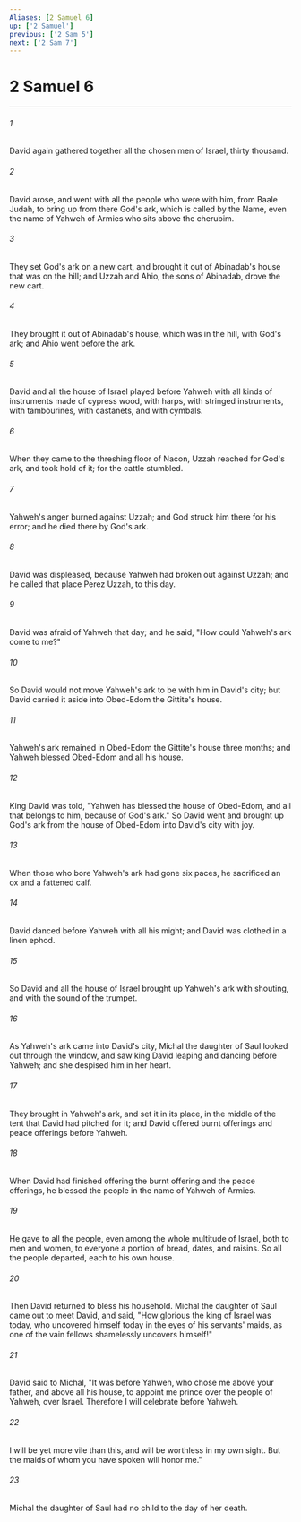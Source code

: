 ```yaml
---
Aliases: [2 Samuel 6]
up: ['2 Samuel']
previous: ['2 Sam 5']
next: ['2 Sam 7']
---
```

# 2 Samuel 6
***





###### 1 

David again gathered together all the chosen men of Israel, thirty thousand. 



###### 2 

David arose, and went with all the people who were with him, from Baale Judah, to bring up from there God's ark, which is called by the Name, even the name of Yahweh of Armies who sits above the cherubim. 



###### 3 

They set God's ark on a new cart, and brought it out of Abinadab's house that was on the hill; and Uzzah and Ahio, the sons of Abinadab, drove the new cart. 



###### 4 

They brought it out of Abinadab's house, which was in the hill, with God's ark; and Ahio went before the ark. 



###### 5 

David and all the house of Israel played before Yahweh with all kinds of instruments made of cypress wood, with harps, with stringed instruments, with tambourines, with castanets, and with cymbals. 



###### 6 

When they came to the threshing floor of Nacon, Uzzah reached for God's ark, and took hold of it; for the cattle stumbled. 



###### 7 

Yahweh's anger burned against Uzzah; and God struck him there for his error; and he died there by God's ark. 



###### 8 

David was displeased, because Yahweh had broken out against Uzzah; and he called that place Perez Uzzah, to this day. 



###### 9 

David was afraid of Yahweh that day; and he said, "How could Yahweh's ark come to me?" 



###### 10 

So David would not move Yahweh's ark to be with him in David's city; but David carried it aside into Obed-Edom the Gittite's house. 



###### 11 

Yahweh's ark remained in Obed-Edom the Gittite's house three months; and Yahweh blessed Obed-Edom and all his house. 



###### 12 

King David was told, "Yahweh has blessed the house of Obed-Edom, and all that belongs to him, because of God's ark." So David went and brought up God's ark from the house of Obed-Edom into David's city with joy. 



###### 13 

When those who bore Yahweh's ark had gone six paces, he sacrificed an ox and a fattened calf. 



###### 14 

David danced before Yahweh with all his might; and David was clothed in a linen ephod. 



###### 15 

So David and all the house of Israel brought up Yahweh's ark with shouting, and with the sound of the trumpet. 



###### 16 

As Yahweh's ark came into David's city, Michal the daughter of Saul looked out through the window, and saw king David leaping and dancing before Yahweh; and she despised him in her heart. 



###### 17 

They brought in Yahweh's ark, and set it in its place, in the middle of the tent that David had pitched for it; and David offered burnt offerings and peace offerings before Yahweh. 



###### 18 

When David had finished offering the burnt offering and the peace offerings, he blessed the people in the name of Yahweh of Armies. 



###### 19 

He gave to all the people, even among the whole multitude of Israel, both to men and women, to everyone a portion of bread, dates, and raisins. So all the people departed, each to his own house. 



###### 20 

Then David returned to bless his household. Michal the daughter of Saul came out to meet David, and said, "How glorious the king of Israel was today, who uncovered himself today in the eyes of his servants' maids, as one of the vain fellows shamelessly uncovers himself!" 



###### 21 

David said to Michal, "It was before Yahweh, who chose me above your father, and above all his house, to appoint me prince over the people of Yahweh, over Israel. Therefore I will celebrate before Yahweh. 



###### 22 

I will be yet more vile than this, and will be worthless in my own sight. But the maids of whom you have spoken will honor me." 



###### 23 

Michal the daughter of Saul had no child to the day of her death.
